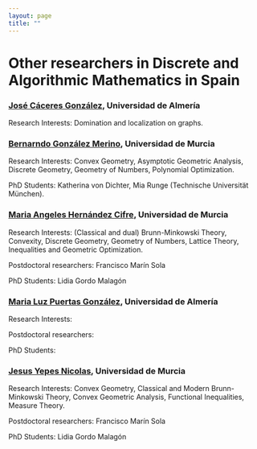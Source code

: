 ```yaml
---
layout: page
title: ""
---
```


# Other researchers in Discrete and Algorithmic Mathematics in Spain


### [José Cáceres González](https://brujula.ual.es/authors/117.html), Universidad de Almería
Research Interests: Domination and localization on graphs.

### [Bernarndo González Merino](https://sites.google.com/site/homepagebernardogonzalezmerino/home), Universidad de Murcia
Research Interests: Convex Geometry, Asymptotic Geometric Analysis, Discrete Geometry, Geometry of Numbers, Polynomial Optimization.

PhD Students: Katherina von Dichter, Mia Runge (Technische Universität München).

### [Maria Angeles Hernández Cifre](https://webs.um.es/mhcifre/), Universidad de Murcia
Research Interests: (Classical and dual) Brunn-Minkowski Theory, Convexity, Discrete Geometry, Geometry of Numbers, Lattice Theory, Inequalities and Geometric Optimization.

Postdoctoral researchers: Francisco Marín Sola

PhD Students: Lidia Gordo Malagón


### [Maria Luz Puertas González](https://brujula.ual.es/authors/767.html),  Universidad de Almería
Research Interests: 

Postdoctoral researchers: 

PhD Students: 






### [Jesus Yepes Nicolas](https://webs.um.es/jesus.yepes/), Universidad de Murcia
Research Interests: Convex Geometry, Classical and Modern Brunn-Minkowski Theory, Convex Geometric Analysis, Functional Inequalities, Measure Theory.

Postdoctoral researchers: Francisco Marín Sola

PhD Students: Lidia Gordo Malagón

